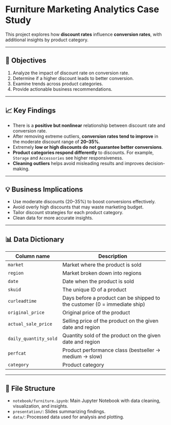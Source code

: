 # Furniture Marketing Analytics Case Study

This project explores how **discount rates** influence **conversion rates**, with additional insights by product category.

---

## 📌 Objectives

1. Analyze the impact of discount rate on conversion rate.
2. Determine if a higher discount leads to better conversion.
3. Examine trends across product categories.
4. Provide actionable business recommendations.

---

## 📈 Key Findings

- There is a **positive but nonlinear** relationship between discount rate and conversion rate.
- After removing extreme outliers, **conversion rates tend to improve** in the moderate discount range of **20–35%**.
- Extremely **low or high discounts do not guarantee better conversions**.
- **Product categories respond differently** to discounts. For example, `Storage` and `Accessories` see higher responsiveness.
- **Cleaning outliers** helps avoid misleading results and improves decision-making.

---

## 💡 Business Implications

- Use moderate discounts (20–35%) to boost conversions effectively.
- Avoid overly high discounts that may waste marketing budget.
- Tailor discount strategies for each product category.
- Clean data for more accurate insights.

---

## 📊 Data Dictionary

| Column name           | Description                                                                 |
|------------------------|-----------------------------------------------------------------------------|
| `market`              | Market where the product is sold                                            |
| `region`              | Market broken down into regions                                             |
| `date`                | Date when the product is sold                                               |
| `skuid`               | The unique ID of a product                                                  |
| `curleadtime`         | Days before a product can be shipped to the customer (0 = immediate ship)   |
| `original_price`      | Original price of the product                                               |
| `actual_sale_price`   | Selling price of the product on the given date and region                   |
| `daily_quantity_sold` | Quantity sold of the product on the given date and region                   |
| `perfcat`             | Product performance class (bestseller → medium → slow)                      |
| `category`            | Product category                                                            |

---

## 📂 File Structure

- `notebook/furniture.ipynb`: Main Jupyter Notebook with data cleaning, visualization, and insights.
- `presentation/`: Slides summarizing findings.
- `data/`: Processed data used for analysis and plotting.





